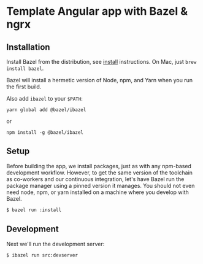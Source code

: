 # Template Angular app with Bazel & ngrx



## Installation

Install Bazel from the distribution, see [install] instructions.
On Mac, just `brew install bazel`.

Bazel will install a hermetic version of Node, npm, and Yarn when
you run the first build.

[install]: https://bazel.build/versions/master/docs/install.html

Also add `ibazel` to your `$PATH`:

```
yarn global add @bazel/ibazel
```

or

```
npm install -g @bazel/ibazel
```

## Setup

Before building the app, we install packages, just as with any npm-based development workflow.
However, to get the same version of the toolchain as co-workers and our continuous integration, let's have Bazel run the
package manager using a pinned version it manages. You should not even need
node, npm, or yarn installed on a machine where you develop with Bazel.

```bash
$ bazel run :install
```

## Development

Next we'll run the development server:

```bash
$ ibazel run src:devserver
```
